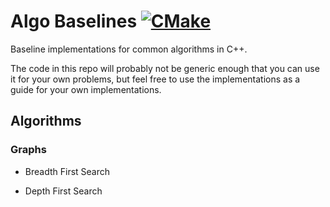 # Algo Baselines [![CMake](https://github.com/lgulich/algo_baselines/actions/workflows/cmake.yml/badge.svg)](https://github.com/lgulich/algo_baselines/actions/workflows/cmake.yml)

Baseline implementations for common algorithms in C++.

The code in this repo will probably not be generic enough that you can use it
for your own problems, but feel free to use the implementations as a guide for
your own implementations.

## Algorithms

### Graphs

* Breadth First Search

* Depth First Search
